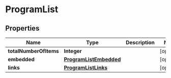 

# ProgramList

## Properties

Name | Type | Description | Notes
------------ | ------------- | ------------- | -------------
**totalNumberOfItems** | **Integer** |  |  [optional]
**embedded** | [**ProgramListEmbedded**](ProgramListEmbedded.md) |  |  [optional]
**links** | [**ProgramListLinks**](ProgramListLinks.md) |  |  [optional]



